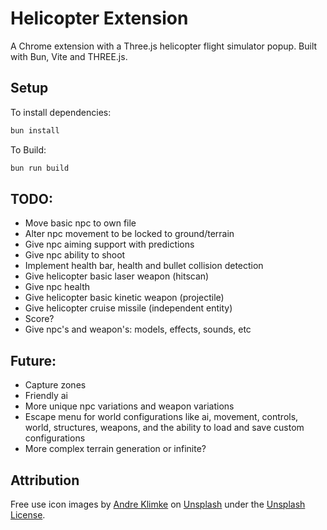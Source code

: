 # Helicopter Extension
A Chrome extension with a Three.js helicopter flight simulator popup.
Built with Bun, Vite and THREE.js.

## Setup
To install dependencies:

```bash
bun install
```

To Build:

```bash
bun run build
```

## TODO:
- Move basic npc to own file
- Alter npc movement to be locked to ground/terrain
- Give npc aiming support with predictions
- Give npc ability to shoot
- Implement health bar, health and bullet collision detection
- Give helicopter basic laser weapon (hitscan)
- Give npc health
- Give helicopter basic kinetic weapon (projectile)
- Give helicopter cruise missile (independent entity)
- Score?
- Give npc's and weapon's: models, effects, sounds, etc

## Future:
- Capture zones
- Friendly ai
- More unique npc variations and weapon variations
- Escape menu for world configurations like ai, movement, controls, world, structures, weapons, and the ability to load and save custom configurations
- More complex terrain generation or infinite?


## Attribution 
Free use icon images by [Andre Klimke](https://unsplash.com/@andre_klimke?utm_content=creditCopyText&utm_medium=referral&utm_source=unsplash)</a> on [Unsplash](https://unsplash.com/photos/black-helicopter-flying-over-brown-field-during-daytime--IhgLixx7Z8?utm_content=creditCopyText&utm_medium=referral&utm_source=unsplash) under the [Unsplash License](https://unsplash.com/license).